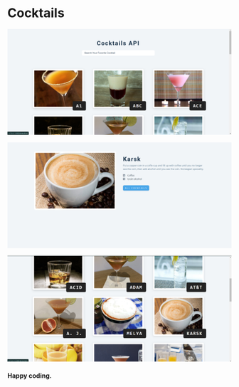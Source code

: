 # Cocktails

![alt text](<Screenshot 2024-03-05 074507.png>)



![alt text](<Screenshot 2024-03-05 074540.png>) 



![alt text](<Screenshot 2024-03-05 074520.png>)
 

#### Happy coding.
